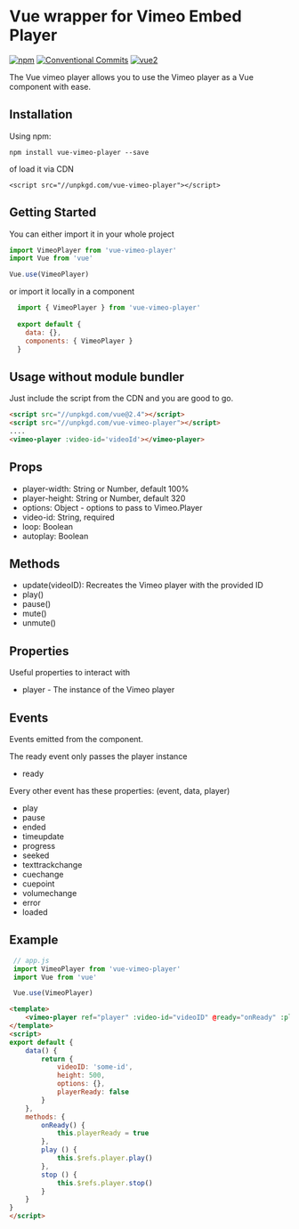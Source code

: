 # Vue wrapper for Vimeo Embed Player 
[![npm](https://img.shields.io/npm/v/vue-vimeo-player.svg)](https://www.npmjs.com/package/vue-vimeo-player) [![Conventional Commits](https://img.shields.io/badge/Conventional%20Commits-1.0.0-yellow.svg)](https://conventionalcommits.org) [![vue2](https://img.shields.io/badge/vue-2.x-brightgreen.svg)](https://vuejs.org/)

The Vue vimeo player allows you to use the Vimeo player as a Vue component with ease.

## Installation

Using npm:

```
npm install vue-vimeo-player --save
```
of load it via CDN

```
<script src="//unpkgd.com/vue-vimeo-player"></script>
```

## Getting Started

You can either import it in your whole project

 ```js
 import VimeoPlayer from 'vue-vimeo-player'
 import Vue from 'vue'

 Vue.use(VimeoPlayer)

```
or import it locally in a component

```js
  import { VimeoPlayer } from 'vue-vimeo-player'
  
  export default {
  	data: {},
  	components: { VimeoPlayer }
  }
```

## Usage without module bundler

Just include the script from the CDN and you are good to go.

```html
<script src="//unpkgd.com/vue@2.4"></script>
<script src="//unpkgd.com/vue-vimeo-player"></script>
....
<vimeo-player :video-id='videoId'></vimeo-player>	
```

## Props

 - player-width: String or Number, default 100%
 - player-height: String or Number, default 320
 - options: Object - options to pass to Vimeo.Player
 - video-id: String, required
 - loop: Boolean
 - autoplay: Boolean

 
## Methods

 - update(videoID): Recreates the Vimeo player with the provided ID
 - play()
 - pause()
 - mute()
 - unmute()

## Properties

Useful properties to interact with

 - player - The instance of the Vimeo player


## Events

Events emitted from the component. 


The ready event only passes the player instance
 - ready

Every other event has these properties: (event, data, player)

 - play
 - pause
 - ended
 - timeupdate
 - progress
 - seeked
 - texttrackchange
 - cuechange
 - cuepoint
 - volumechange
 - error
 - loaded


## Example


```js
 // app.js
 import VimeoPlayer from 'vue-vimeo-player'
 import Vue from 'vue'

 Vue.use(VimeoPlayer)
```
```html
<template>
	<vimeo-player ref="player" :video-id="videoID" @ready="onReady" :player-height="height"></vimeo-player>
</template>
<script>
export default {
	data() {
		return {
			videoID: 'some-id',
			height: 500,
			options: {},
			playerReady: false
		}
	},
	methods: {
		onReady() {
			this.playerReady = true
		},
		play () {
			this.$refs.player.play()
		},
		stop () {
			this.$refs.player.stop()
		}
	}
}
</script>
```